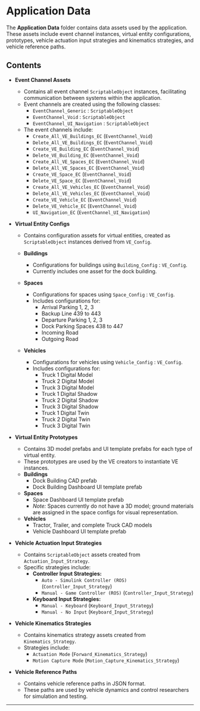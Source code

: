 # Application Data

The **Application Data** folder contains data assets used by the application. These assets include event channel instances, virtual entity configurations, prototypes, vehicle actuation input strategies and kinematics strategies, and vehicle reference paths.

## Contents

- **Event Channel Assets**
  - Contains all event channel `ScriptableObject` instances, facilitating communication between systems within the application.
  - Event channels are created using the following classes:
    - `EventChannel_Generic` : `ScriptableObject`
    - `EventChannel_Void` : `ScriptableObject`
    - `EventChannel_UI_Navigation` : `ScriptableObject`
  - The event channels include:
    - `Create_All_VE_Buildings_EC` (`EventChannel_Void`)
    - `Delete_All_VE_Buildings_EC` (`EventChannel_Void`)
    - `Create_VE_Building_EC` (`EventChannel_Void`)
    - `Delete_VE_Building_EC` (`EventChannel_Void`)
    - `Create_All_VE_Spaces_EC` (`EventChannel_Void`)
    - `Delete_All_VE_Spaces_EC` (`EventChannel_Void`)
    - `Create_VE_Space_EC` (`EventChannel_Void`)
    - `Delete_VE_Space_EC` (`EventChannel_Void`)
    - `Create_All_VE_Vehicles_EC` (`EventChannel_Void`)
    - `Delete_All_VE_Vehicles_EC` (`EventChannel_Void`)
    - `Create_VE_Vehicle_EC` (`EventChannel_Void`)
    - `Delete_VE_Vehicle_EC` (`EventChannel_Void`)
    - `UI_Navigation_EC` (`EventChannel_UI_Navigation`)

- **Virtual Entity Configs**
  - Contains configuration assets for virtual entities, created as `ScriptableObject` instances derived from `VE_Config`.
  - **Buildings**
    - Configurations for buildings using `Building_Config` : `VE_Config`.
    - Currently includes one asset for the dock building.
  - **Spaces**
    - Configurations for spaces using `Space_Config` : `VE_Config`.
    - Includes configurations for:
      - Arrival Parking 1, 2, 3
      - Backup Line 439 to 443
      - Departure Parking 1, 2, 3
      - Dock Parking Spaces 438 to 447
      - Incoming Road
      - Outgoing Road
      
  - **Vehicles**
    - Configurations for vehicles using `Vehicle_Config` : `VE_Config`.
    - Includes configurations for:
      - Truck 1 Digital Model
      - Truck 2 Digital Model
      - Truck 3 Digital Model
      - Truck 1 Digital Shadow
      - Truck 2 Digital Shadow
      - Truck 3 Digital Shadow
      - Truck 1 Digital Twin
      - Truck 2 Digital Twin
      - Truck 3 Digital Twin

- **Virtual Entity Prototypes**
  - Contains 3D model prefabs and UI template prefabs for each type of virtual entity.
  - These prototypes are used by the VE creators to instantiate VE instances.
  - **Buildings**
    - Dock Building CAD prefab
    - Dock Building Dashboard UI template prefab
  - **Spaces**
    - Space Dashboard UI template prefab
    - *Note:* Spaces currently do not have a 3D model; ground materials are assigned in the space configs for visual representation.
  - **Vehicles**
    - Tractor, Trailer, and complete Truck CAD models
    - Vehicle Dashboard UI template prefab

- **Vehicle Actuation Input Strategies**
  - Contains `ScriptableObject` assets created from `Actuation_Input_Strategy`.
  - Specific strategies include:
    - **Controller Input Strategies:**
      - `Auto - Simulink Controller (ROS)` (`Controller_Input_Strategy`)
      - `Manual - Game Controller (ROS)` (`Controller_Input_Strategy`)
    - **Keyboard Input Strategies:**
      - `Manual - Keyboard` (`Keyboard_Input_Strategy`)
      - `Manual - No Input` (`Keyboard_Input_Strategy`)

- **Vehicle Kinematics Strategies**
  - Contains kinematics strategy assets created from `Kinematics_Strategy`.
  - Strategies include:
    - `Actuation Mode` (`Forward_Kinematics_Strategy`)
    - `Motion Capture Mode` (`Motion_Capture_Kinematics_Strategy`)

- **Vehicle Reference Paths**
  - Contains vehicle reference paths in JSON format.
  - These paths are used by vehicle dynamics and control researchers for simulation and testing.

---